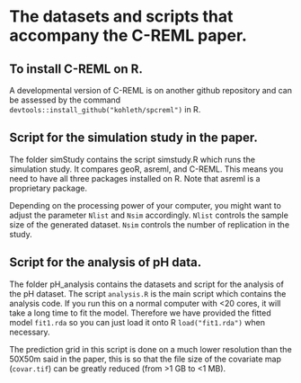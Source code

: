 # The datasets and scripts that accompany the C-REML paper.
## To install C-REML on R.
A developmental version of C-REML is on another github repository and can be assessed by the command ```devtools::install_github("kohleth/spcreml")``` in R.

## Script for the simulation study in the paper.
The folder simStudy contains the script simstudy.R which runs the simulation study. It compares geoR, asreml, and C-REML. This means you need to have all three packages installed on R. Note that asreml is a proprietary package. 

Depending on the processing power of your computer, you might want to adjust the parameter ```Nlist``` and ```Nsim``` accordingly. ```Nlist``` controls the sample size of the generated dataset. ```Nsim``` controls the number of replication in the study.

## Script for the analysis of pH data.
The folder pH_analysis contains the datasets and script for the analysis of the pH dataset.
The script ```analysis.R``` is the main script which contains the analysis code. If you run this on a normal computer with <20 cores, it will take a long time to fit the model. Therefore we have provided the fitted model ```fit1.rda``` so you can just load it onto R ```load("fit1.rda")``` when necessary. 

The prediction grid in this script is done on a much lower resolution than the 50X50m said in the paper, this is so that the file size of the covariate map (```covar.tif```) can be greatly reduced (from >1 GB to <1 MB). 
